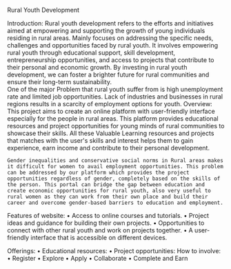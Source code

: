 
Rural Youth Development

Introduction:
	Rural youth development refers to the efforts and initiatives aimed at empowering and supporting the growth of young individuals residing in rural areas. Mainly focuses on addressing the specific needs, challenges and opportunities faced by rural youth. It involves empowering rural youth through educational support, skill development, entrepreneurship opportunities, and access to projects that contribute to their personal and economic growth. By investing in rural youth development, we can foster a brighter future for rural communities and ensure their long-term sustainability.	
	 One of the major Problem that rural youth suffer from is high unemployment rate and limited job opportunities. Lack of industries and businesses in rural regions results in a scarcity of employment options for youth.
Overview:
	This project aims to create an online platform with user-friendly interface especially for the people in rural areas. This platform provides educational resources and project opportunities for young minds of rural communities to showcase their skills. All these Valuable Learning resources and projects that matches with the user's skills and interest helps them to gain experience, earn income and contribute to their personal development.

	Gender inequalities and conservative social norms in Rural areas makes it difficult for women to avail employment opportunities. This problem can be addressed by our platform which provides the project opportunities regardless of gender, completely based on the skills of the person. This portal can bridge the gap between education and create economic opportunities for rural youth, also very useful to rural women as they can work from their own place and build their career and overcome gender-based barriers to education and employment.
Features of website:
•	Access to online courses and tutorials.
•	Project ideas and guidance for building their own projects.
•	Opportunities to connect with other rural youth and work on projects together.
•	A user-friendly interface that is accessible on different devices.

Offerings: 
•	Educational resources:
•	Project opportunities:
How to involve: 
•	Register
•	Explore
•	Apply
•	Collaborate
•	Complete and Earn
